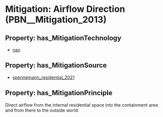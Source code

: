 # Mitigation: __Airflow Direction__ (PBN__Mitigation_2013)

## Property: has_MitigationTechnology

* [nan](../Technology/PBN__Technology_22)

## Property: has_MitigationSource

* [spennemann_residential_2021](../Article/PBN__Article_56)

## Property: has_MitigationPrinciple

Direct airflow from the internal residential space into the containment area and from there to the outside world.

